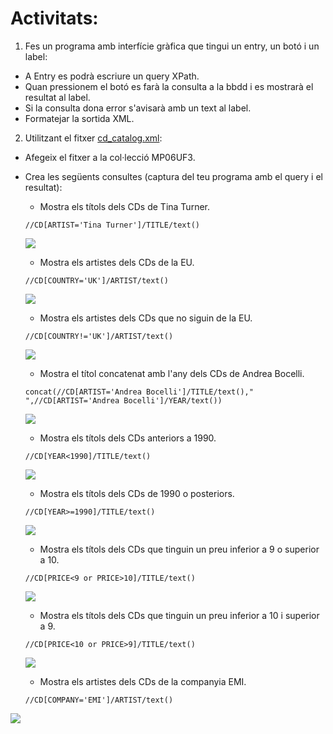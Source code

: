 # Activitats:

1. Fes un programa amb interfície gràfica que tingui un entry, un botó i un label:
  - A Entry es podrà escriure un query XPath.
  - Quan pressionem el botó es farà la consulta a la bbdd i es mostrarà el resultat al label.
  - Si la consulta dona error s'avisarà amb un text al label.
  - Formatejar la sortida XML.

2. Utilitzant el fitxer [cd_catalog.xml](cd_catalog.xml):
  - Afegeix el fitxer a la col·lecció MP06UF3.
  - Crea les següents consultes (captura del teu programa amb el query i el resultat):
    - Mostra els títols dels CDs de Tina Turner.
    ~~~
    //CD[ARTIST='Tina Turner']/TITLE/text()
    ~~~
    ![](../../Imatges/Selecció_005.png)

    - Mostra els artistes dels CDs de la EU.
    ~~~
    //CD[COUNTRY='UK']/ARTIST/text()
    ~~~
    ![](../../Imatges/Selecció_004.png)

    - Mostra els artistes dels CDs que no siguin de la EU.
    ~~~
    //CD[COUNTRY!='UK']/ARTIST/text()
    ~~~
    ![](../../Imatges/Selecció_006.png)

    - Mostra el títol concatenat amb l'any dels CDs de Andrea Bocelli.
    ~~~
    concat(//CD[ARTIST='Andrea Bocelli']/TITLE/text()," ",//CD[ARTIST='Andrea Bocelli']/YEAR/text())
    ~~~
    ![](../../Imatges/Selecció_007.png)

    - Mostra els títols dels CDs anteriors a 1990.
    ~~~
    //CD[YEAR<1990]/TITLE/text()
    ~~~
    ![](../../Imatges/Selecció_008.png)

    - Mostra els títols dels CDs de 1990 o posteriors.
    ~~~
    //CD[YEAR>=1990]/TITLE/text()
    ~~~
    ![](../../Imatges/Selecció_009.png)

    - Mostra els títols dels CDs que tinguin un preu inferior a 9 o superior a 10.
    ~~~
    //CD[PRICE<9 or PRICE>10]/TITLE/text()
    ~~~
    ![](../../Imatges/Selecció_010.png)

    - Mostra els títols dels CDs que tinguin un preu inferior a 10 i superior a 9.
    ~~~
    //CD[PRICE<10 or PRICE>9]/TITLE/text()
    ~~~
    ![](../../Imatges/Selecció_011.png)

    - Mostra els artistes dels CDs de la companyia EMI.
    ~~~
    //CD[COMPANY='EMI']/ARTIST/text()
    ~~~
![](../../Imatges/Selecció_012.png)
